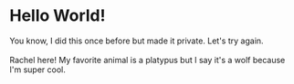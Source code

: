 # Hello World!

You know, I did this once before but made it private. Let's try again.
<br>
<br>
Rachel here! My favorite animal is a platypus but I say it's a wolf because I'm super cool.
